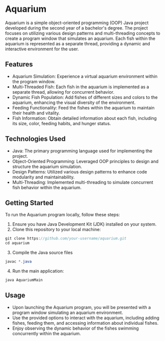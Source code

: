 # Aquarium

Aquarium is a simple object-oriented programming (OOP) Java project developed during the second year of a bachelor's degree. The project focuses on utilizing various design patterns and multi-threading concepts to create a program window that simulates an aquarium. Each fish within the aquarium is represented as a separate thread, providing a dynamic and interactive environment for the user.

## Features

* Aquarium Simulation: Experience a virtual aquarium environment within the program window.
* Multi-Threaded Fish: Each fish in the aquarium is implemented as a separate thread, allowing for concurrent behavior.
* Dynamic Fish Population: Add fishes of different sizes and colors to the aquarium, enhancing the visual diversity of the environment.
* Feeding Functionality: Feed the fishes within the aquarium to maintain their health and vitality.
* Fish Information: Obtain detailed information about each fish, including its size, color, feeding habits, and hunger status.

## Technologies Used

* Java: The primary programming language used for implementing the project.
* Object-Oriented Programming: Leveraged OOP principles to design and structure the aquarium simulation.
* Design Patterns: Utilized various design patterns to enhance code modularity and maintainability.
* Multi-Threading: Implemented multi-threading to simulate concurrent fish behavior within the aquarium.

## Getting Started
To run the Aquarium program locally, follow these steps:

1. Ensure you have Java Development Kit (JDK) installed on your system.
2. Clone this repository to your local machine:

```java
git clone https://github.com/your-username/aquarium.git
cd aquarium
```
3. Compile the Java source files

```java
javac *.java
```
4. Run the main application:
```java
java AquariumMain
```
## Usage
* Upon launching the Aquarium program, you will be presented with a program window simulating an aquarium environment.
* Use the provided options to interact with the aquarium, including adding fishes, feeding them, and accessing information about individual fishes.
* Enjoy observing the dynamic behavior of the fishes swimming concurrently within the aquarium.

